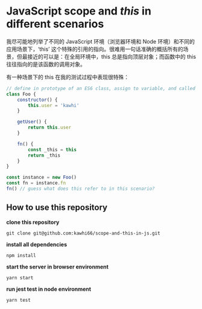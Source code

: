 # JavaScript scope and *this* in different scenarios

我尽可能地列举了不同的 JavaScript 环境（浏览器环境和 Node 环境）和不同的应用场景下，‘this’ 这个特殊的引用的指向。很难用一句话准确的概括所有的场景，但最接近的可以是：在全局环境中，this 总是指向顶层对象；而函数中的 this 往往指向的是该函数的调用对象。

有一种场景下的 this 在我的测试过程中表现很特殊：

```JavaScript
// define in prototype of an ES6 class, assign to variable, and called in global context
class Foo {
    constructor() {
        this.user = 'kawhi'
    }

    getUser() {
        return this.user
    }

    fn() {
        const _this = this
        return _this
    }
}

const instance = new Foo()
const fn = instance.fn
fn() // guess what does this refer to in this scenario?
```

## How to use this repository

**clone this repository**
```
git clone git@github.com:kawhi66/scope-and-this-in-js.git
```

**install all dependencies**
```
npm install
```

**start the server in browser environment**
```
yarn start
```

**run jest test in node environment**
```
yarn test
```
